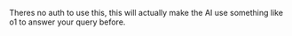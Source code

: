Theres no auth to use this, this will actually make the AI use something like o1 to answer your query before.
